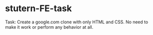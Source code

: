 # stutern-FE-task
Task: Create a google.com clone with only HTML and CSS. No need to make it work or perform any behavior at all.
